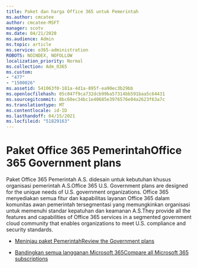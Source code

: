 ```yaml
---
title: Paket dan harga Office 365 untuk Pemerintah
ms.author: cmcatee
author: cmcatee-MSFT
manager: scotv
ms.date: 04/21/2020
ms.audience: Admin
ms.topic: article
ms.service: o365-administration
ROBOTS: NOINDEX, NOFOLLOW
localization_priority: Normal
ms.collection: Adm_O365
ms.custom:
- "477"
- "1500026"
ms.assetid: 541063f0-181a-4d1a-895f-ea90ec3b29bb
ms.openlocfilehash: 05c047f9ca732dcb99ba57314bb591baa5c64431
ms.sourcegitcommit: 8bc60ec34bc1e40685e3976576e04a2623f63a7c
ms.translationtype: MT
ms.contentlocale: id-ID
ms.lasthandoff: 04/15/2021
ms.locfileid: "51829163"
---
```

# <a name="office-365-government-plans"></a><span data-ttu-id="326d2-102">Paket Office 365 Pemerintah</span><span class="sxs-lookup"><span data-stu-id="326d2-102">Office 365 Government plans</span></span>

<span data-ttu-id="326d2-103">Paket Office 365 Pemerintah A.S. didesain untuk kebutuhan khusus organisasi pemerintah A.S.</span><span class="sxs-lookup"><span data-stu-id="326d2-103">Office 365 U.S. Government plans are designed for the unique needs of U.S. government organizations.</span></span> <span data-ttu-id="326d2-104">Office 365 menyediakan semua fitur dan kapabilitas layanan Office 365 dalam komunitas awan pemerintah tersegmentasi yang memungkinkan organisasi untuk memenuhi standar kepatuhan dan keamanan A.S.</span><span class="sxs-lookup"><span data-stu-id="326d2-104">They provide all the features and capabilities of Office 365 services in a segmented government cloud community that enables organizations to meet U.S. compliance and security standards.</span></span>
  
- [<span data-ttu-id="326d2-105">Meninjau paket Pemerintah</span><span class="sxs-lookup"><span data-stu-id="326d2-105">Review the Government plans</span></span>](https://products.office.com/government/compare-office-365-government-plans)

- [<span data-ttu-id="326d2-106">Bandingkan semua langganan Microsoft 365</span><span class="sxs-lookup"><span data-stu-id="326d2-106">Compare all Microsoft 365 subscriptions</span></span>](https://products.office.com/business/compare-more-office-365-for-business-plans)